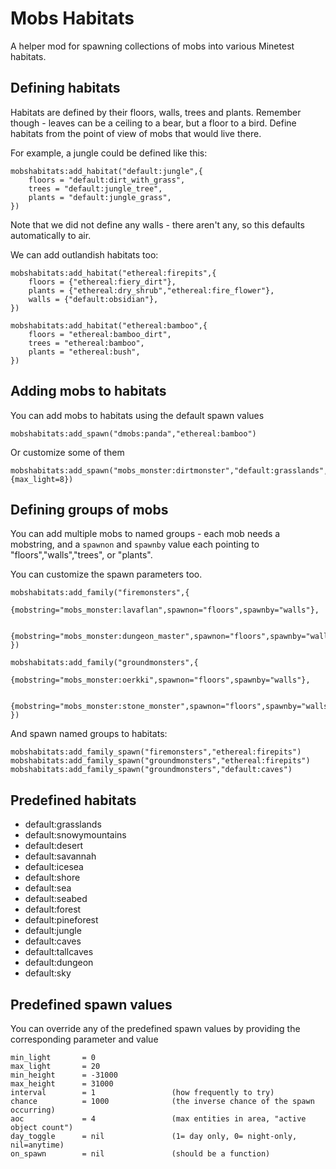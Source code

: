 # Mobs Habitats

A helper mod for spawning collections of mobs into various Minetest habitats.

## Defining habitats

Habitats are defined by their floors, walls, trees and plants. Remember though - leaves can be a ceiling to a bear, but a floor to a bird. Define habitats from the point of view of mobs that would live there.

For example, a jungle could be defined like this:

	mobshabitats:add_habitat("default:jungle",{
		floors = "default:dirt_with_grass",
		trees = "default:jungle_tree",
		plants = "default:jungle_grass",
	})

Note that we did not define any walls - there aren't any, so this defaults automatically to air.

We can add outlandish habitats too:

	mobshabitats:add_habitat("ethereal:firepits",{
		floors = {"ethereal:fiery_dirt"},
		plants = {"ethereal:dry_shrub","ethereal:fire_flower"},
		walls = {"default:obsidian"},
	})

	mobshabitats:add_habitat("ethereal:bamboo",{
		floors = "ethereal:bamboo_dirt",
		trees = "ethereal:bamboo",
		plants = "ethereal:bush",
	})

## Adding mobs to habitats

You can add mobs to habitats using the default spawn values

	mobshabitats:add_spawn("dmobs:panda","ethereal:bamboo")

Or customize some of them

	mobshabitats:add_spawn("mobs_monster:dirtmonster","default:grasslands",{max_light=8})

## Defining groups of mobs

You can add multiple mobs to named groups - each mob needs a mobstring, and a `spawnon` and `spawnby` value each pointing to "floors","walls","trees", or "plants".

You can customize the spawn parameters too.

	mobshabitats:add_family("firemonsters",{
		{mobstring="mobs_monster:lavaflan",spawnon="floors",spawnby="walls"},

		{mobstring="mobs_monster:dungeon_master",spawnon="floors",spawnby="walls",max_light=10,chance=2000},
	})

	mobshabitats:add_family("groundmonsters",{
		{mobstring="mobs_monster:oerkki",spawnon="floors",spawnby="walls"},

		{mobstring="mobs_monster:stone_monster",spawnon="floors",spawnby="walls"},
	})

And spawn named groups to habitats:

	mobshabitats:add_family_spawn("firemonsters","ethereal:firepits")
	mobshabitats:add_family_spawn("groundmonsters","ethereal:firepits")
	mobshabitats:add_family_spawn("groundmonsters","default:caves")

## Predefined habitats

  * default:grasslands
  * default:snowymountains
  * default:desert
  * default:savannah
  * default:icesea
  * default:shore
  * default:sea
  * default:seabed
  * default:forest
  * default:pineforest
  * default:jungle
  * default:caves
  * default:tallcaves
  * default:dungeon
  * default:sky 

## Predefined spawn values

You can override any of the predefined spawn values by providing the corresponding parameter and value

	min_light       = 0
	max_light       = 20
	min_height      = -31000
	max_height      = 31000
	interval        = 1                 (how frequently to try)
	chance          = 1000              (the inverse chance of the spawn occurring)
	aoc             = 4                 (max entities in area, "active object count")
	day_toggle      = nil               (1= day only, 0= night-only, nil=anytime)
	on_spawn        = nil               (should be a function)

